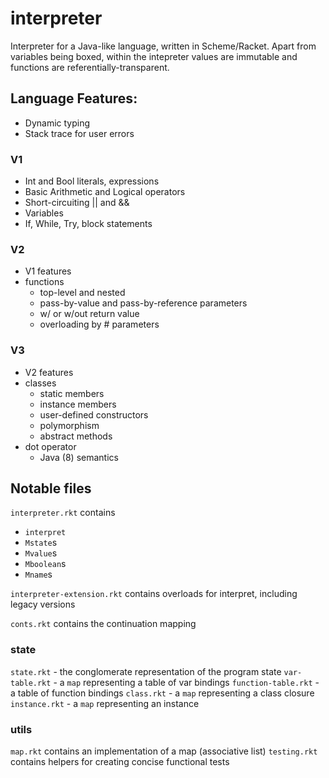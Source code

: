 # interpreter

Interpreter for a Java-like language, written in Scheme/Racket.
Apart from variables being boxed, within the intepreter values are immutable and functions are referentially-transparent.

## Language Features:
- Dynamic typing
- Stack trace for user errors

### V1
- Int and Bool literals, expressions
- Basic Arithmetic and Logical operators
- Short-circuiting || and &&
- Variables
- If, While, Try, block statements

### V2
- V1 features
- functions
  - top-level and nested
  - pass-by-value and pass-by-reference parameters
  - w/ or w/out return value
  - overloading by # parameters

### V3
- V2 features
- classes
  - static members
  - instance members
  - user-defined constructors
  - polymorphism
  - abstract methods
- dot operator
  - Java (8) semantics

## Notable files

`interpreter.rkt` contains 
 - `interpret`
 - `Mstate`s
 - `Mvalue`s
 - `Mboolean`s
 - `Mname`s

`interpreter-extension.rkt` contains overloads for interpret, including legacy versions

`conts.rkt` contains the continuation mapping

### state
`state.rkt` - the conglomerate representation of the program state
`var-table.rkt` - a `map` representing a table of var bindings
`function-table.rkt` - a table of function bindings
`class.rkt` - a `map` representing a class closure
`instance.rkt` - a `map` representing an instance


### utils
`map.rkt` contains an implementation of a map (associative list)
`testing.rkt` contains helpers for creating concise functional tests


